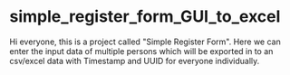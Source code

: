 # simple_register_form_GUI_to_excel
Hi everyone, this is a project called "Simple Register Form". Here we can enter the input data of multiple persons which will be exported in to an csv/excel data with Timestamp and UUID for everyone individually.
